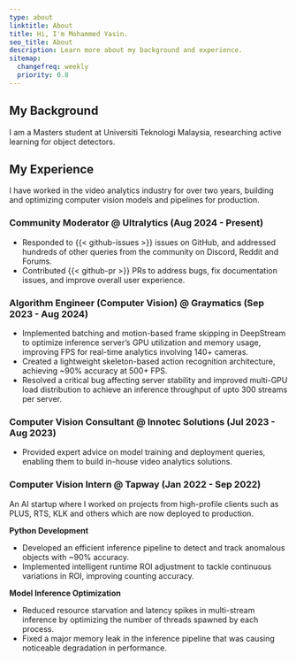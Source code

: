 ```yaml
---
type: about
linktitle: About
title: Hi, I'm Mohammed Yasin.
seo_title: About
description: Learn more about my background and experience.
sitemap:
  changefreq: weekly
  priority: 0.8
---
```


## My Background

I am a Masters student at Universiti Teknologi Malaysia, researching active learning for object detectors.

## My Experience

I have worked in the video analytics industry for over two years, building and optimizing computer vision models and pipelines for production.

### Community Moderator @ Ultralytics (Aug 2024 - Present)
- Responded to {{< github-issues >}} issues on GitHub, and addressed hundreds of other queries from the community on Discord,
Reddit and Forums.
- Contributed {{< github-pr >}} PRs to address bugs, fix documentation issues, and improve overall user experience.

### Algorithm Engineer (Computer Vision) @ Graymatics (Sep 2023 - Aug 2024)

- Implemented batching and motion-based frame skipping in DeepStream to optimize inference server’s GPU utilization and memory usage, improving FPS for real-time analytics involving 140+ cameras.
- Created a lightweight skeleton-based action recognition architecture, achieving ~90% accuracy at 500+ FPS.
- Resolved a critical bug affecting server stability and improved multi-GPU load distribution to achieve an inference throughput of upto 300 streams per server.

### Computer Vision Consultant @ Innotec Solutions (Jul 2023 - Aug 2023)

- Provided expert advice on model training and deployment queries, enabling them to build in-house video analytics solutions.

### Computer Vision Intern @ Tapway (Jan 2022 - Sep 2022)

An AI startup where I worked on projects from high-profile clients such as PLUS, RTS, KLK and others which are now deployed to production.
 
**Python Development**

- Developed an efficient inference pipeline to detect and track anomalous objects with ~90% accuracy.
- Implemented intelligent runtime ROI adjustment to tackle continuous variations in ROI, improving counting accuracy.

**Model Inference Optimization**

- Reduced resource starvation and latency spikes in multi-stream inference by optimizing the number of threads spawned by each process.
- Fixed a major memory leak in the inference pipeline that was causing noticeable degradation in performance.

